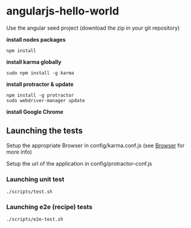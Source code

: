 # angularjs-hello-world

Use the angular seed project (download the zip in your git repository)

**install nodes packages**

    npm install

**install karma globally**

    sudo npm install -g karma

**install protractor & update**

    npm install -g protractor
    sudo webdriver-manager update

**install Google Chrome**

## Launching the tests

Setup the appropriate Browser in config/karma.conf.js (see [Browser](http://karma-runner.github.io/0.8/config/browsers.html) for more info)

Setup the url of the application in config/protractor-conf.js

### Launching unit test

    ./scripts/test.sh

### Launching e2e (recipe) tests

    ./scripts/e2e-test.sh
